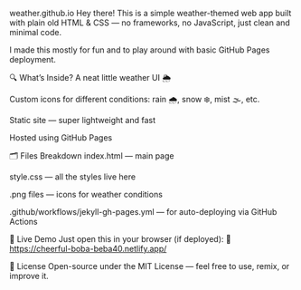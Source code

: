 weather.github.io
Hey there! This is a simple weather-themed web app built with plain old HTML & CSS — no frameworks, no JavaScript, just clean and minimal code.

I made this mostly for fun and to play around with basic GitHub Pages deployment.

🔍 What’s Inside?
A neat little weather UI 🌦️

Custom icons for different conditions: rain 🌧️, snow ❄️, mist 🌫️, etc.

Static site — super lightweight and fast

Hosted using GitHub Pages

🗂️ Files Breakdown
index.html — main page

style.css — all the styles live here

.png files — icons for weather conditions

.github/workflows/jekyll-gh-pages.yml — for auto-deploying via GitHub Actions

🚀 Live Demo
Just open this in your browser (if deployed):
📍  https://cheerful-boba-beba40.netlify.app/

📄 License
Open-source under the MIT License — feel free to use, remix, or improve it.
